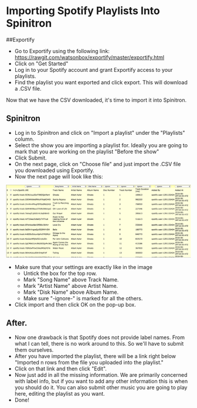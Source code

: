# Importing Spotify Playlists Into Spinitron

##Exportify
- Go to Exportify using the following link: 
   https://rawgit.com/watsonbox/exportify/master/exportify.html
- Click on "Get Started"
- Log in to your Spotify account and grant Exportify access to your playlists.
- Find the playlist you want exported and click export. This will download a .CSV file.

Now that we have the CSV downloaded, it's time to import it into Spinitron.

## Spinitron
- Log in to Spinitron and click on "Import a playlist" under the "Playlists" column.
- Select the show you are importing a playlist for. Ideally you are going to mark that you are working on the playlist "Before the show"
- Click Submit.
- On the next page, click on "Choose file" and just import the .CSV file you downloaded using Exportify.
- Now the next page will look like this:


![alt text](https://github.com/Contentmaudlin/spinitronplaylist/blob/master/img3.png "Logo Title Text 1")

- Make sure that your settings are exactly like in the image
   - Untick the box for the top row.
   - Mark "Song Name" above Track Name.
   - Mark "Artist Name" above Artist Name.
   - Mark "Disk Name" above Album Name.
   - Make sure "-ignore-" is marked for all the others.
- Click import and then click OK on the pop-up box.

## After.
- Now one drawback is that Spotify does not provide label names. From what I can tell, there is no work around to this. So we'll have to submit them ourselves.
- After you have imported the playlist, there will be a link right below "Imported n rows from the file you uploaded into the playlist."
- Click on that link and then click "Edit". 
- Now just add in all the missing information. We are primarily concerned with label info, but if you want to add any other information this is when you should do it. You can also submit other music you are going to play here, editing the playlist as you want.
- Done!
